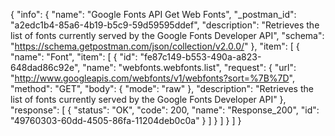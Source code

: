 {
  "info": {
    "name": "Google Fonts API Get Web Fonts",
    "_postman_id": "a2edc1b4-85a6-4b19-b5c9-59d59595ddef",
    "description": "Retrieves the list of fonts currently served by the Google Fonts Developer API",
    "schema": "https://schema.getpostman.com/json/collection/v2.0.0/"
  },
  "item": [
    {
      "name": "Font",
      "item": [
        {
          "id": "fe87c149-b553-490a-a823-648dad86c92e",
          "name": "webfonts.webfonts.list",
          "request": {
            "url": "http://www.googleapis.com/webfonts/v1/webfonts?sort=%7B%7D",
            "method": "GET",
            "body": {
              "mode": "raw"
            },
            "description": "Retrieves the list of fonts currently served by the Google Fonts Developer API"
          },
          "response": [
            {
              "status": "OK",
              "code": 200,
              "name": "Response_200",
              "id": "49760303-60dd-4505-86fa-11204deb0c0a"
            }
          ]
        }
      ]
    }
  ]
}